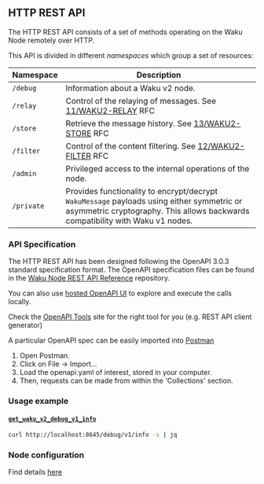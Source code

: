 ## HTTP REST API

The HTTP REST API consists of a set of methods operating on the Waku Node remotely over HTTP.

This API is divided in different _namespaces_ which group a set of resources:

| Namespace | Description |
------------|--------------
| `/debug` | Information about a Waku v2 node. |
| `/relay` | Control of the relaying of messages. See [11/WAKU2-RELAY](https://rfc.vac.dev/spec/11/) RFC |
| `/store` | Retrieve the message history. See [13/WAKU2-STORE](https://rfc.vac.dev/spec/13/) RFC |
| `/filter` | Control of the content filtering. See [12/WAKU2-FILTER](https://rfc.vac.dev/spec/12/) RFC |
| `/admin` | Privileged access to the internal operations of the node. |
| `/private` | Provides functionality to encrypt/decrypt `WakuMessage` payloads using either symmetric or asymmetric cryptography. This allows backwards compatibility with Waku v1 nodes. |


### API Specification

The HTTP REST API has been designed following the OpenAPI 3.0.3 standard specification format.
The OpenAPI specification files can be found in the [Waku Node REST API Reference](https://waku-org.github.io/waku-rest-api/) repository.

You can also use [hosted OpenAPI UI](https://waku-org.github.io/waku-rest-api/) to explore and execute the calls locally.

Check the [OpenAPI Tools](https://openapi.tools/) site for the right tool for you (e.g. REST API client generator)

A particular OpenAPI spec can be easily imported into [Postman](https://www.postman.com/downloads/)
  1. Open Postman.
  2. Click on File -> Import...
  2. Load the openapi.yaml of interest, stored in your computer.
  3. Then, requests can be made from within the 'Collections' section.


### Usage example

#### [`get_waku_v2_debug_v1_info`](https://rfc.vac.dev/spec/16/#get_waku_v2_debug_v1_info)

```bash
curl http://localhost:8645/debug/v1/info -s | jq
```


### Node configuration
Find details [here](https://github.com/waku-org/nwaku/tree/master/docs/operators/how-to/configure-rest-api.md)
